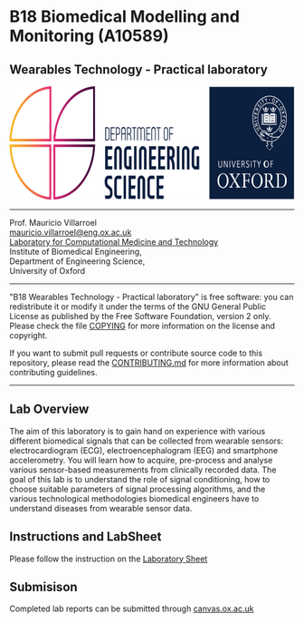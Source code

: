 # B18 Biomedical Modelling and Monitoring (A10589)

## Wearables Technology -  Practical laboratory

<p align="center">
    <img src="./figures/oxford_eng_logo.png" alt="Oxford logo" width="660" height="200" />
</p>

---


Prof. Mauricio Villarroel<br />
[mauricio.villarroel@eng.ox.ac.uk](mauricio.villarroel@eng.ox.ac.uk)\
[Laboratory for Computational Medicine and Technology](https://eng.ox.ac.uk/lcmt) <br/>
Institute of Biomedical Engineering, <br />
Department of Engineering Science,<br />
University of Oxford<br />


---

"B18 Wearables Technology -  Practical laboratory" is free software: you can redistribute it or modify it under 
the terms of the GNU General Public License as published by the Free Software 
Foundation, version 2 only. Please check the file [COPYING](COPYING) for more 
information on the license and copyright.

If you want to submit pull requests or contribute source code to this 
repository, please read the [CONTRIBUTING.md](CONTRIBUTING.md) for
more information about contributing guidelines.

---

## Lab Overview

The aim of this laboratory is to gain hand on experience with various different biomedical signals that can be collected from wearable sensors: electrocardiogram (ECG), electroencephalogram (EEG) and smartphone accelerometry. You will learn how to acquire, pre-process and analyse various sensor-based measurements from clinically recorded data. The goal of this lab is to understand the role of signal conditioning, how to choose suitable parameters of signal processing algorithms, and the various technological methodologies biomedical engineers have to understand diseases from wearable sensor data.

## Instructions and LabSheet

Please follow the instruction on the [Laboratory Sheet](3B18-Wearable_technology-Laboratory_sheet-Rev_1.pdf)

## Submisison 

Completed lab reports can be submitted through [canvas.ox.ac.uk](https://canvas.ox.ac.uk/)

